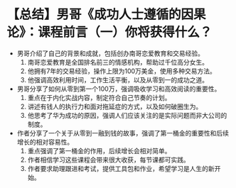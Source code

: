 # 【总结】男哥《成功人士遵循的因果论》：课程前言（一）你将获得什么？

-   男哥介绍了自己的背景和成就，包括创办南哥恋爱教育和交易经验。
    1.  南哥恋爱教育是全国排名前三的情感机构，帮助过千位高分女生。
    2.  他拥有7年的交易经验，操作上限为100万美金，使用多种交易方法。
    3.  他强调高效利用时间，工作生活平衡，以及从零到一的成功之道。
-   男哥分享了如何从零到第一个100万，强调吸收学习和高效阅读的重要性。
    1.  重点在于内化实战内容，制定符合自己节奏的计划。
    2.  讲述有钱人的执行力和面对拖延症的方式，以及如何破圈生为。
    3.  他思考了华为成功的原因，强调人们应该关注的是实际问题而非大公司的制度。
-   作者分享了一个关于从零到一融到钱的故事，强调了第一桶金的重要性和后续增长的相对容易性。
    1.  重点强调了第一桶金的作用，后续增长会相对简单。
    2.  作者相信学习这些课程会带来很大收获，每节课都可实践。
    3.  作者要求助理跟进和考试，提供工具包和作业，希望学习是人生的新开始。